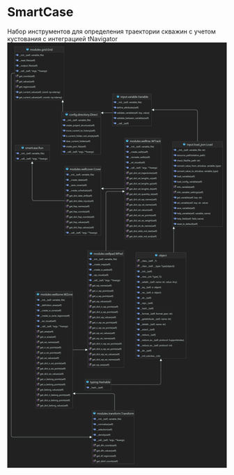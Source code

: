 # SmartCase
Набор инструментов для определения траектории скважин с учетом кустования с интеграцией tNavigator
![Логотип](smartcase.png)
